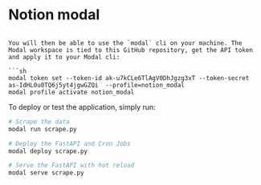 # Notion modal

```

You will then be able to use the `modal` cli on your machine. The Modal workspace is tied to this GitHub repository, get the API token and apply it to your Modal cli:

```sh
modal token set --token-id ak-u7kCLe6TlAgV0DhJgzg3xT --token-secret as-IdHL0u0TQ6j5yt4jgwGZQi  --profile=notion_modal
modal profile activate notion_modal
```

To deploy or test the application, simply run:
```sh
# Scrape the data
modal run scrape.py

# Deploy the FastAPI and Cron Jobs
modal deploy scrape.py

# Serve the FastAPI with hot reload
modal serve scrape.py
```